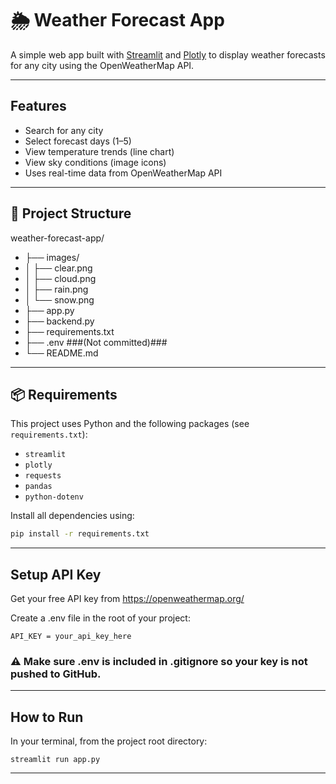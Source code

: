 # 🌦️ Weather Forecast App

A simple web app built with [Streamlit](https://streamlit.io/) and [Plotly](https://plotly.com/python/) to display weather forecasts for any city using the OpenWeatherMap API.

---

##  Features

-  Search for any city
-  Select forecast days (1–5)
-  View temperature trends (line chart)
-  View sky conditions (image icons)
-  Uses real-time data from OpenWeatherMap API

---


##  📁 Project Structure

weather-forecast-app/
- ├── images/
- │   ├── clear.png
- │   ├── cloud.png
- │   ├── rain.png
- │   └── snow.png
- ├── app.py
- ├── backend.py
- ├── requirements.txt
- ├── .env               ###(Not committed)###
- └── README.md

---

## 📦 Requirements

This project uses Python and the following packages (see `requirements.txt`):

- `streamlit`
- `plotly`
- `requests`
- `pandas`
- `python-dotenv`

Install all dependencies using:

```bash
pip install -r requirements.txt
```

---

##  Setup API Key

Get your free API key from https://openweathermap.org/

Create a .env file in the root of your project:

```commandline
API_KEY = your_api_key_here
```

### ⚠️ Make sure .env is included in .gitignore so your key is not pushed to GitHub.

---

##  How to Run

In your terminal, from the project root directory:

```commandline
streamlit run app.py
```

---
